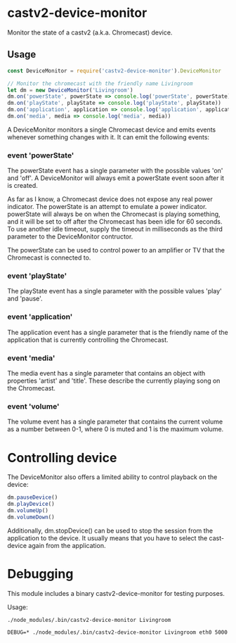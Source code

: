 # castv2-device-monitor

Monitor the state of a castv2 (a.k.a. Chromecast) device.

## Usage

```javascript
const DeviceMonitor = require('castv2-device-monitor').DeviceMonitor

// Monitor the chromecast with the friendly name Livingroom
let dm = new DeviceMonitor('Livingroom')
dm.on('powerState', powerState => console.log('powerState', powerState))
dm.on('playState', playState => console.log('playState', playState))
dm.on('application', application => console.log('application', application))
dm.on('media', media => console.log('media', media))
```

A DeviceMonitor monitors a single Chromecast device and emits events whenever something changes with it.
It can emit the following events:

### event 'powerState'

The powerState event has a single parameter with the possible values 'on' and 'off'.
A DeviceMonitor will always emit a powerState event soon after it is created.

As far as I know, a Chromecast device does not expose any real power indicator.
The powerState is an attempt to emulate a power indicator. powerState will always
be on when the Chromecast is playing something, and it will be set to
off after the Chromecast has been idle for 60 seconds.
To use another idle timeout, supply the timeout in milliseconds
as the third parameter to the DeviceMonitor contructor.

The powerState can be used to control power to
an amplifier or TV that the Chromecast is connected to.

### event 'playState'

The playState event has a single parameter with the possible values 'play' and 'pause'.

### event 'application'

The application event has a single parameter that is the friendly name of
the application that is currently controlling the Chromecast.

### event 'media'

The media event has a single parameter that contains an object with properties
'artist' and 'title'. These describe the currently playing song on the Chromecast.

### event 'volume'

The volume event has a single parameter that contains the current volume as
a number between 0-1, where 0 is muted and 1 is the maximum volume.

# Controlling device

The DeviceMonitor also offers a limited ability to control playback on the device:

```javascript
dm.pauseDevice()
dm.playDevice()
dm.volumeUp()
dm.volumeDown()
```

Additionally, dm.stopDevice() can be used to stop the session
from the application to the device.
It usually means that you have to
select the cast-device again from the application.

# Debugging

This module includes a binary castv2-device-monitor for testing purposes.

Usage:

    ./node_modules/.bin/castv2-device-monitor Livingroom

    DEBUG=* ./node_modules/.bin/castv2-device-monitor Livingroom eth0 5000
